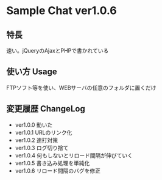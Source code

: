 # Sample Chat ver1.0.6

## 特長

速い。jQueryのAjaxとPHPで書かれている

## 使い方 Usage

FTPソフト等を使い、WEBサーバの任意のフォルダに置くだけ

## 変更履歴 ChangeLog

- ver1.0.0 動いた
- ver1.0.1 URLのリンク化
- ver1.0.2 連打対策
- ver1.0.3 ログ切り捨て
- ver1.0.4 何もしないとリロード間隔が伸びていく
- ver1.0.5 書き込み処理を単純化
- ver1.0.6 リロード間隔のバグを修正

